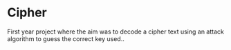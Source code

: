 # Cipher
First year project where the aim was to decode a cipher text using an attack algorithm to guess the correct key used..
